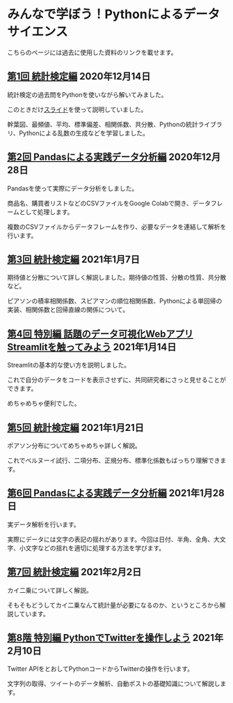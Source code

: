 # みんなで学ぼう！Pythonによるデータサイエンス

こちらのページには過去に使用した資料のリンクを載せます。

## [第1回 統計検定編](https://drive.google.com/drive/folders/1en_J1AAd4v4O0fbYTXCL0jpsla3_iuID?usp=sharing) 2020年12月14日

統計検定の過去問をPythonを使いながら解いてみました。

このときだけ[スライド](https://slides.com/historoid/minpy_001)を使って説明していました。

幹葉図、最頻値、平均、標準偏差、相関係数、共分散、Pythonの統計ライブラリ、Pythonによる乱数の生成などを学習しました。

## [第2回 Pandasによる実践データ分析編](https://drive.google.com/drive/folders/1gqjQMIH8niBDROPrlzrCa6HT0NxQKtfd?usp=sharing) 2020年12月28日

Pandasを使って実際にデータ分析をしました。

商品名、購買者リストなどのCSVファイルをGoogle Colabで開き、データフレームとして処理します。

複数のCSVファイルからデータフレームを作り、必要なデータを連結して解析を行います。


## [第3回 統計検定編](https://drive.google.com/drive/folders/1osWMCQ_ZRUSDiw89HpT65PyZcUabU1fc?usp=sharing) 2021年1月7日

期待値と分散について詳しく解説しました。期待値の性質、分散の性質、共分散など。

ピアソンの積率相関係数、スピアマンの順位相関係数、Pythonによる単回帰の実装、相関係数と回帰直線の関係について。


## [第4回 特別編 話題のデータ可視化WebアプリStreamlitを触ってみよう]() 2021年1月14日

Streamlitの基本的な使い方を説明しました。

これで自分のデータをコードを表示させずに、共同研究者にさっと見せることができます。

めちゃめちゃ便利でした。

## [第5回 統計検定編](https://drive.google.com/drive/folders/1vq4kNPk415tOsyold1vOpm2cIGNLezQP?usp=sharing) 2021年1月21日

ポアソン分布についてめちゃめちゃ詳しく解説。

これでベルヌーイ試行、二項分布、正規分布、標準化係数もばっちり理解できます。

## [第6回 Pandasによる実践データ分析編](https://drive.google.com/drive/folders/1sgmwNRAyv9FmTr1xH98IKnAbjYUrsX9C?usp=sharing) 2021年1月28日

実データ解析を行います。

実際にデータには文字の表記の揺れがあります。今回は日付、半角、全角、大文字、小文字などの揺れを適切に処理する方法を学びます。

## [第7回 統計検定編](https://drive.google.com/drive/folders/1SHAj0iNahO9ToQTUL_WH5Dn0mggXb3-K?usp=sharing) 2021年2月2日

カイ二乗について詳しく解説。

そもそもどうしてカイ二乗なんて統計量が必要になるのか、というところから解説しています。

## [第8階 特別編 PythonでTwitterを操作しよう](https://drive.google.com/drive/folders/12cjKNO5Oqyerlx_q-JsBwcul7aX6L-Ox?usp=sharing) 2021年2月10日

Twitter APIをとおしてPythonコードからTwitterの操作を行います。

文字列の取得、ツイートのデータ解析、自動ポストの基礎知識について解説します。
